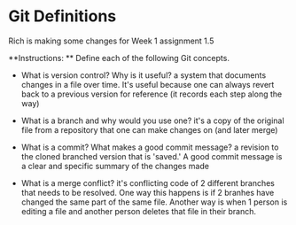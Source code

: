 # Git Definitions

Rich is making some changes for Week 1 assignment 1.5

**Instructions: ** Define each of the following Git concepts.

* What is version control?  Why is it useful?
a system that documents changes in a file over time. It's useful because one can always revert back to a previous version for reference (it records each step along the way)

* What is a branch and why would you use one?
it's a copy of the original file from a repository that one can make changes on (and later merge)

* What is a commit? What makes a good commit message?
a revision to the cloned branched version that is 'saved.' A good commit message is a clear and specific summary of the changes made  

* What is a merge conflict?
it's conflicting code of 2 different branches that needs to be resolved. One way this happens is if 2 branhes have changed the same part of the same file. Another way is when 1 person is editing a file and another person deletes that file in their branch. 